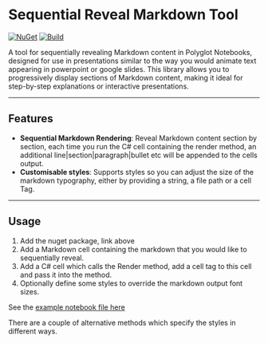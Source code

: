 # Sequential Reveal Markdown Tool

[![NuGet](https://img.shields.io/nuget/v/sequential-reveal-md-tool.svg)](https://www.nuget.org/packages/sequential-reveal-md-tool/)
[![Build](https://github.com/your-repo/vscode-polyglotnotebook-presentation-tools/actions/workflows/dotnet.yml/badge.svg)](https://github.com/your-repo/vscode-polyglotnotebook-presentation-tools/actions)

A tool for sequentially revealing Markdown content in Polyglot Notebooks, designed for use in presentations similar to the way you would animate text appearing in powerpoint or google slides. This library allows you to progressively display sections of Markdown content, making it ideal for step-by-step explanations or interactive presentations.

---

## Features

- **Sequential Markdown Rendering**: Reveal Markdown content section by section, each time you run the C# cell containing the render method, an additional line|section|paragraph|bullet etc will be appended to the cells output.
- **Customisable styles**: Supports styles so you can adjust the size of the markdown typography, either by providing a string, a file path or a cell Tag.

---

## Usage

1. Add the nuget package, link above
2. Add a Markdown cell containing the markdown that you would like to sequentially reveal.
3. Add a C# cell which calls the Render method, add a cell tag to this cell and pass it into the method.
4. Optionally define some styles to override the markdown output font sizes.

See the [example notebook file here](..\..\examples\sequential-reveal.ipynb)

There are a couple of alternative methods which specify the styles in different ways.

